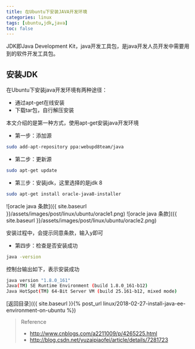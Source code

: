 ```yaml
---
title: 在Ubuntu下安装JAVA开发环境
categories: linux
tags: [ubuntu,jdk,java]
toc: false
---
```


JDK即Java Development Kit，java开发工具包，是java开发人员开发中需要用到的软件开发工具包。


## 安装JDK

在Ubuntu下安装java开发环境有两种途径：

- 通过apt-get在线安装
- 下载tar包，自行解压安装

本文介绍的是第一种方式，使用apt-get安装java开发环境

- 第一步：添加源
```bash
sudo add-apt-repository ppa:webupd8team/java
```

- 第二步：更新源
```bash
sudo apt-get update
```

- 第三步：安装jdk，这里选择的是jdk 8
```bash
sudo apt-get install oracle-java8-installer
```
![oracle java 条款]({{ site.baseurl }}/assets/images/post/linux/ubuntu/oracle1.png)
![oracle java 条款]({{ site.baseurl }}/assets/images/post/linux/ubuntu/oracle2.png)

安装过程中，会提示同意条款，输入y即可

- 第四步：检查是否安装成功
```bash
java -version
```

控制台输出如下，表示安装成功
```bash
java version "1.8.0_161"
Java(TM) SE Runtime Environment (build 1.8.0_161-b12)
Java HotSpot(TM) 64-Bit Server VM (build 25.161-b12, mixed mode)
```

[返回目录]({{ site.baseurl }}{% post_url linux/2018-02-27-install-java-ee-environment-on-ubuntu %})


> Reference
> - http://www.cnblogs.com/a2211009/p/4265225.html
> - http://blog.csdn.net/yuzaipiaofei/article/details/7281723